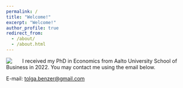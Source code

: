 ```yaml
---
permalink: /
title: "Welcome!"
excerpt: "Welcome!"
author_profile: true
redirect_from: 
  - /about/
  - /about.html
---
```


<img style="float: left; padding-right: 25px;" src="https://user-images.githubusercontent.com/59729056/132135190-2d134213-c4a4-404c-a132-6b82c2c56aea.png" align="left">

I received my PhD in Economics from Aalto University School of Business in 2022. You may contact me using the email below.

E-mail:    [tolga.benzer@gmail.com](mailto:tolga.benzer@gmail.com)

